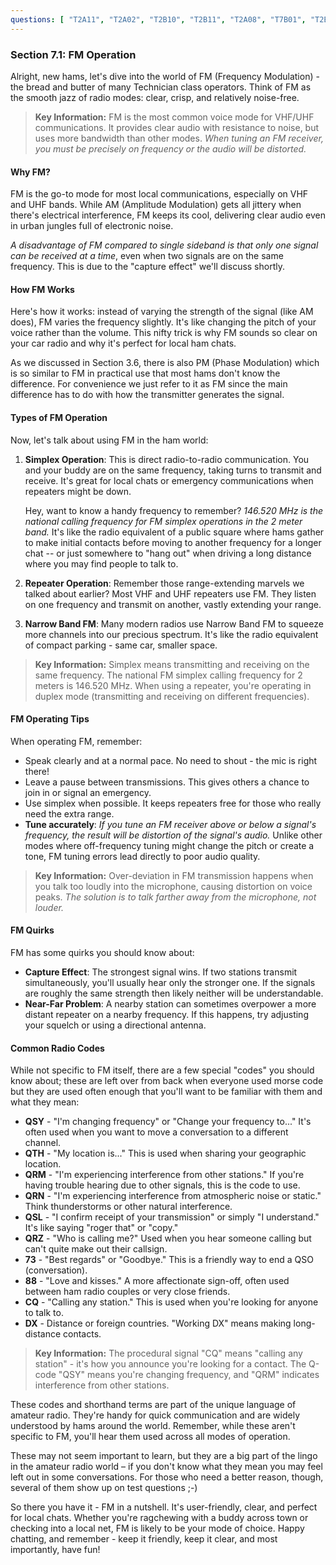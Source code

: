 ```yaml
---
questions: [ "T2A11", "T2A02", "T2B10", "T2B11", "T2A08", "T7B01", "T2B05", "T8A12", "T4B12" ]
---
```


### Section 7.1: FM Operation

Alright, new hams, let's dive into the world of FM (Frequency Modulation) - the bread and butter of many Technician class operators. Think of FM as the smooth jazz of radio modes: clear, crisp, and relatively noise-free.

> **Key Information:** FM is the most common voice mode for VHF/UHF communications. It provides clear audio with resistance to noise, but uses more bandwidth than other modes. *When tuning an FM receiver, you must be precisely on frequency or the audio will be distorted.*

#### Why FM?

FM is the go-to mode for most local communications, especially on VHF and UHF bands. While AM (Amplitude Modulation) gets all jittery when there's electrical interference, FM keeps its cool, delivering clear audio even in urban jungles full of electronic noise.

*A disadvantage of FM compared to single sideband is that only one signal can be received at a time*, even when two signals are on the same frequency. This is due to the "capture effect" we'll discuss shortly.

#### How FM Works

Here's how it works: instead of varying the strength of the signal (like AM does), FM varies the frequency slightly. It's like changing the pitch of your voice rather than the volume. This nifty trick is why FM sounds so clear on your car radio and why it's perfect for local ham chats.

As we discussed in Section 3.6, there is also PM (Phase Modulation) which is so similar to FM in practical use that most hams don't know the difference. For convenience we just refer to it as FM since the main difference has to do with how the transmitter generates the signal.

#### Types of FM Operation

Now, let's talk about using FM in the ham world:

1. **Simplex Operation**: This is direct radio-to-radio communication. You and your buddy are on the same frequency, taking turns to transmit and receive. It's great for local chats or emergency communications when repeaters might be down.
   
   Hey, want to know a handy frequency to remember? *146.520 MHz is the national calling frequency for FM simplex operations in the 2 meter band.* It's like the radio equivalent of a public square where hams gather to make initial contacts before moving to another frequency for a longer chat -- or just somewhere to "hang out" when driving a long distance where you may find people to talk to.

2. **Repeater Operation**: Remember those range-extending marvels we talked about earlier? Most VHF and UHF repeaters use FM. They listen on one frequency and transmit on another, vastly extending your range.

3. **Narrow Band FM**: Many modern radios use Narrow Band FM to squeeze more channels into our precious spectrum. It's like the radio equivalent of compact parking - same car, smaller space.

> **Key Information:** Simplex means transmitting and receiving on the same frequency. The national FM simplex calling frequency for 2 meters is 146.520 MHz. When using a repeater, you're operating in duplex mode (transmitting and receiving on different frequencies).

#### FM Operating Tips

When operating FM, remember:
- Speak clearly and at a normal pace. No need to shout - the mic is right there!
- Leave a pause between transmissions. This gives others a chance to join in or signal an emergency.
- Use simplex when possible. It keeps repeaters free for those who really need the extra range.
- **Tune accurately**: *If you tune an FM receiver above or below a signal's frequency, the result will be distortion of the signal's audio.* Unlike other modes where off-frequency tuning might change the pitch or create a tone, FM tuning errors lead directly to poor audio quality.

> **Key Information:** Over-deviation in FM transmission happens when you talk too loudly into the microphone, causing distortion on voice peaks. *The solution is to talk farther away from the microphone, not louder.*

#### FM Quirks

FM has some quirks you should know about:
- **Capture Effect**: The strongest signal wins. If two stations transmit simultaneously, you'll usually hear only the stronger one. If the signals are roughly the same strength then likely neither will be understandable.
- **Near-Far Problem**: A nearby station can sometimes overpower a more distant repeater on a nearby frequency. If this happens, try adjusting your squelch or using a directional antenna.

#### Common Radio Codes

While not specific to FM itself, there are a few special "codes" you should know about; these are left over from back when everyone used morse code but they are used often enough that you'll want to be familiar with them and what they mean:

* **QSY** - "I'm changing frequency" or "Change your frequency to..." It's often used when you want to move a conversation to a different channel.
* **QTH** - "My location is..." This is used when sharing your geographic location.
* **QRM** - "I'm experiencing interference from other stations." If you're having trouble hearing due to other signals, this is the code to use.
* **QRN** - "I'm experiencing interference from atmospheric noise or static." Think thunderstorms or other natural interference.
* **QSL** - "I confirm receipt of your transmission" or simply "I understand." It's like saying "roger that" or "copy."
* **QRZ** - "Who is calling me?" Used when you hear someone calling but can't quite make out their callsign.
* **73** - "Best regards" or "Goodbye." This is a friendly way to end a QSO (conversation).
* **88** - "Love and kisses." A more affectionate sign-off, often used between ham radio couples or very close friends.
* **CQ** - "Calling any station." This is used when you're looking for anyone to talk to.
* **DX** - Distance or foreign countries. "Working DX" means making long-distance contacts.

> **Key Information:** The procedural signal "CQ" means "calling any station" - it's how you announce you're looking for a contact. The Q-code "QSY" means you're changing frequency, and "QRM" indicates interference from other stations.

These codes and shorthand terms are part of the unique language of amateur radio. They're handy for quick communication and are widely understood by hams around the world. Remember, while these aren't specific to FM, you'll hear them used across all modes of operation.

These may not seem important to learn, but they are a big part of the lingo in the amateur radio world – if you don't know what they mean you may feel left out in some conversations. For those who need a better reason, though, several of them show up on test questions ;-)

So there you have it - FM in a nutshell. It's user-friendly, clear, and perfect for local chats. Whether you're ragchewing with a buddy across town or checking into a local net, FM is likely to be your mode of choice. Happy chatting, and remember - keep it friendly, keep it clear, and most importantly, have fun!
